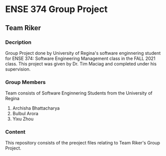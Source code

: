 # ENSE 374 Group Project
## Team Riker

### Decription
Group Project done by University of Regina's software enginnering student for ENSE 374: Software Engineering Management class in the FALL 2021 class. This project was given by Dr. Tim Maciag and completed under his supervision.

### Group Members
Team consists of Software Enginnering Students from the University of Regina
1. Archisha Bhattacharya
2. Bulbul Arora
3. Yixu Zhou

### Content
This repository consists of the preoject files relating to Team Riker's Group Project.
